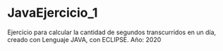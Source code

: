 # JavaEjercicio_1
Ejercicio para calcular la cantidad de segundos transcurridos en un día, creado con Lenguaje JAVA, con ECLIPSE.
Año: 2020
